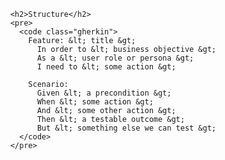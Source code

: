 
          <h2>Structure</h2>
          <pre>
            <code class="gherkin">
              Feature: &lt; title &gt;
                In order to &lt; business objective &gt;
                As a &lt; user role or persona &gt;
                I need to &lt; some action &gt;

              Scenario:
                Given &lt; a precondition &gt;
                When &lt; some action &gt;
                And &lt; some other action &gt;
                Then &lt; a testable outcome &gt;
                But &lt; something else we can test &gt;
            </code>
          </pre>
        